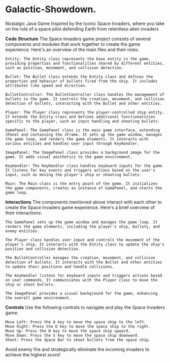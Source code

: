 # Galactic-Showdown.
Nostalgic Java Game Inspired by the Iconic Space Invaders, where you take on the role of a space pilot defending Earth from relentless alien invaders

**Code Structure**
The Space Invaders game project consists of several components and modules that work together to create the game experience. Here's an overview of the main files and their roles:

    Entity: The Entity class represents the base entity in the game, providing properties and functionalities shared by different entities, such as position, movement, and collision detection.

    Bullet: The Bullet class extends the Entity class and defines the properties and behavior of bullets fired from the ship. It includes attributes like speed and direction.

    BulletController: The BulletController class handles the management of bullets in the game. It controls the creation, movement, and collision detection of bullets, interacting with the Bullet and other entities.

    Player: The Player class represents the player-controlled ship entity. It extends the Entity class and defines additional functionalities specific to the player, such as input handling and shooting bullets.

    GamePanel: The GamePanel class is the main game interface, extending JPanel and containing the JFrame. It sets up the game window, manages the game loop, and renders the game elements. It interacts with various entities and handles user input through KeyHandler.

    ImagePanel: The ImagePanel class provides a background image for the game. It adds visual aesthetics to the game environment.

    KeyHandler: The KeyHandler class handles keyboard inputs for the game. It listens for key events and triggers actions based on the user's input, such as moving the player's ship or shooting bullets.

    Main: The Main class is the entry point of the game. It initializes the game components, creates an instance of GamePanel, and starts the game loop.

**Interactions**
The components mentioned above interact with each other to create the Space Invaders game experience. Here's a brief overview of their interactions:

    The GamePanel sets up the game window and manages the game loop. It renders the game elements, including the player's ship, bullets, and enemy entities.
    
    The Player class handles user input and controls the movement of the player's ship. It interacts with the Entity class to update the ship's position and collision detection.
    
    The BulletController manages the creation, movement, and collision detection of bullets. It interacts with the Bullet and other entities to update their positions and handle collisions.
    
    The KeyHandler listens for keyboard inputs and triggers actions based on user commands. It communicates with the Player class to move the ship or shoot bullets.
    
    The ImagePanel provides a visual background for the game, enhancing the overall game environment.

**Controls**
Use the following controls to navigate and play the Space Invaders game:

    Move Left: Press the A key to move the space ship to the left.
    Move Right: Press the D key to move the space ship to the right.
    Move Up: Press the W key to move the space ship upward.
    Move Down: Press the S key to move the space ship downward.
    Shoot: Press the Space Bar to shoot bullets from the space ship.

Avoid enemy fire and strategically eliminate the incoming invaders to achieve the highest score!
